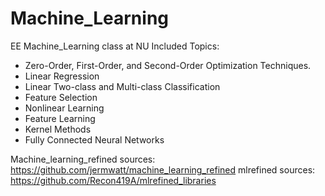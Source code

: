 # Machine_Learning
EE Machine_Learning class at NU
Included Topics:
* Zero-Order, First-Order, and Second-Order Optimization Techniques.
* Linear Regression
* Linear Two-class and Multi-class Classification
* Feature Selection
* Nonlinear Learning
* Feature Learning
* Kernel Methods
* Fully Connected Neural Networks

Machine_learning_refined sources: https://github.com/jermwatt/machine_learning_refined
mlrefined sources: https://github.com/Recon419A/mlrefined_libraries
